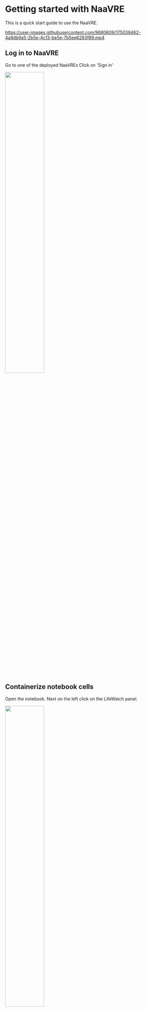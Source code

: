 # Getting started with NaaVRE

This is a quick start guide to use the NaaVRE.


https://user-images.githubusercontent.com/9680609/175039462-4a9db9a5-2b5e-4c13-be5e-7b5ee6283f89.mp4



## Log in to NaaVRE

Go to one of the deployed NaaVREs
Click on 'Sign in'

<img src="https://user-images.githubusercontent.com/9680609/162737176-40a0f99c-914a-430e-9722-d09b9e564fb5.png" width="50%" height="50%">

## Containerize notebook cells 


Open the notebook. Next on the left click on the LifeWatch panel.

<img src="https://user-images.githubusercontent.com/9680609/162744335-eea6a0bd-14d5-4ed4-b678-c01e3b71188e.png" width="50%" height="50%">

Select a cell.

<img src="https://user-images.githubusercontent.com/9680609/162744821-fffaa346-2aa9-4e8f-9894-d54bc1928096.png" width="50%" height="50%">

On the 'Inputs and Outputs' of the Component containerizer select the types and base image as shown below. When all the types are added 
click 'CREATE'

<img src="https://user-images.githubusercontent.com/9680609/175019281-9f5ac9c7-15fb-49ac-a62c-ef121d2b4949.png" width="50%" height="50%">

You can repeat the same for all the notebook's cell.

----

## NOTE 

When you click 'CREATE' you may get the following warning:

<img src="https://user-images.githubusercontent.com/9680609/175019467-2ea32a3c-b8b3-4db8-9533-15a1146d264c.png" width="50%" height="50%">

 To solve this go delete the base image and selected it again. 

----


## Construct Workflow 

Go to 'File->New Launcher'. On the bottom section 'LifeWatch VRE' click on the 'Experiment Manager'.

<img src="https://user-images.githubusercontent.com/9680609/175019723-84b7abd6-b23d-4b4e-acd5-b2f085ad01ce.png" width="50%" height="50%">

Open the catalog with the exported cells.

<img src="https://user-images.githubusercontent.com/9680609/175020246-25367cb6-90ae-44b1-9b73-1c863f6001bf.png" width="50%" height="50%">

Select the cell you want to add in your workpiece and clik 'ADD TO WORKSPACE'

<img src="https://user-images.githubusercontent.com/9680609/175020686-1b25f571-62f9-46c8-88b5-a74697286af5.png" width="50%" height="50%">

By dragging and dropping the cells on the left, construct the workflow shown bellow. 

## Execute the workflow

When the workflow completes its execution  it should look like this:

# Publications
[Zhao, Z., Koulouzis, S., Bianchi, R., Farshidi, S., Shi, Z., Xin, R., Wang, Y., Li, N., Shi, Y., Timmermans, J. and Kissling, W.D., 2022. Notebook‐as‐a‐VRE (NaaVRE): From private notebooks to a collaborative cloud virtual research environment. Software: Practice and Experience.](https://onlinelibrary.wiley.com/doi/epdf/10.1002/spe.3098)


[Koulouzis, S., Shi, Y., Wan, Y., Bianchi, R., Kissling, D. and Zhao, Z., 2021, April. Enabling" LiDAR data processing" as a service in a Jupyter environment. In EGU General Assembly Conference Abstracts (pp. EGU21-8294).](https://ui.adsabs.harvard.edu/abs/2021EGUGA..23.8294K/abstract)

[Wang, Y., Koulouzis, S., Bianchi, R., Li, N., Shi, Y., Timmermans, J., Kissling, W.D. and Zhao, Z., 2022. Scaling notebooks as re-configurable cloud workflows. Data Intelligence, 4(2), pp.409-425.](https://direct.mit.edu/dint/article/4/2/409/110670/Scaling-Notebooks-as-Re-configurable-Cloud)

